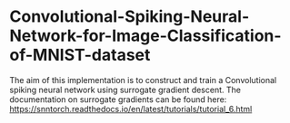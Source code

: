 # Convolutional-Spiking-Neural-Network-for-Image-Classification-of-MNIST-dataset
The aim of this implementation is to construct and train a Convolutional spiking neural network using surrogate gradient descent. The documentation on surrogate gradients can be found here:
https://snntorch.readthedocs.io/en/latest/tutorials/tutorial_6.html
